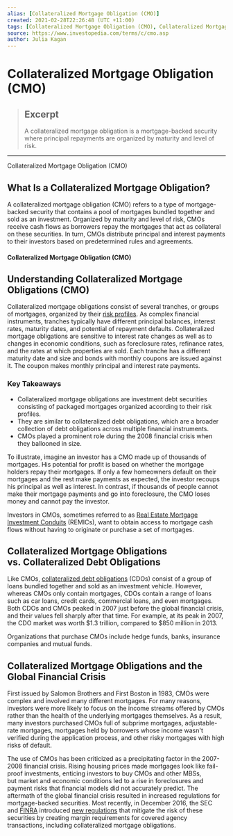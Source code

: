 ```yaml
---
alias: [Collateralized Mortgage Obligation (CMO)]
created: 2021-02-28T22:26:48 (UTC +11:00)
tags: [Collateralized Mortgage Obligation (CMO), Collateralized Mortgage Obligation (CMO)]
source: https://www.investopedia.com/terms/c/cmo.asp
author: Julia Kagan
---
```


# Collateralized Mortgage Obligation (CMO)

> ## Excerpt
> A collateralized mortgage obligation is a mortgage-backed security where principal repayments are organized by maturity and level of risk.

---

Collateralized Mortgage Obligation (CMO)
## What Is a Collateralized Mortgage Obligation?

A collateralized mortgage obligation (CMO) refers to a type of mortgage-backed security that contains a pool of mortgages bundled together and sold as an investment. Organized by maturity and level of risk, CMOs receive cash flows as borrowers repay the mortgages that act as collateral on these securities. In turn, CMOs distribute principal and interest payments to their investors based on predetermined rules and agreements.

#### Collateralized Mortgage Obligation (CMO)

## Understanding Collateralized Mortgage Obligations (CMO)

Collateralized mortgage obligations consist of several tranches, or groups of mortgages, organized by their [risk profiles](https://www.investopedia.com/terms/r/risk-profile.asp). As complex financial instruments, tranches typically have different principal balances, interest rates, maturity dates, and potential of repayment defaults. Collateralized mortgage obligations are sensitive to interest rate changes as well as to changes in economic conditions, such as foreclosure rates, refinance rates, and the rates at which properties are sold. Each tranche has a different maturity date and size and bonds with monthly coupons are issued against it. The coupon makes monthly principal and interest rate payments.

### Key Takeaways

-   Collateralized mortgage obligations are investment debt securities consisting of packaged mortgages organized according to their risk profiles.
-   They are similar to collateralized debt obligations, which are a broader collection of debt obligations across multiple financial instruments.
-   CMOs played a prominent role during the 2008 financial crisis when they ballooned in size.

To illustrate, imagine an investor has a CMO made up of thousands of mortgages. His potential for profit is based on whether the mortgage holders repay their mortgages. If only a few homeowners default on their mortgages and the rest make payments as expected, the investor recoups his principal as well as interest. In contrast, if thousands of people cannot make their mortgage payments and go into foreclosure, the CMO loses money and cannot pay the investor.

Investors in CMOs, sometimes referred to as [Real Estate Mortgage Investment Conduits](https://www.investopedia.com/terms/r/real-estate-mortgage-investment-conduit-remic.asp) (REMICs), want to obtain access to mortgage cash flows without having to originate or purchase a set of mortgages.

## Collateralized Mortgage Obligations vs. Collateralized Debt Obligations

Like CMOs, [collateralized debt obligations](https://www.investopedia.com/terms/c/cdo.asp) (CDOs) consist of a group of loans bundled together and sold as an investment vehicle. However, whereas CMOs only contain mortgages, CDOs contain a range of loans such as car loans, credit cards, commercial loans, and even mortgages. Both CDOs and CMOs peaked in 2007 just before the global financial crisis, and their values fell sharply after that time. For example, at its peak in 2007, the CDO market was worth $1.3 trillion, compared to $850 million in 2013.

Organizations that purchase CMOs include hedge funds, banks, insurance companies and mutual funds.

## Collateralized Mortgage Obligations and the Global Financial Crisis

First issued by Salomon Brothers and First Boston in 1983, CMOs were complex and involved many different mortgages. For many reasons, investors were more likely to focus on the income streams offered by CMOs rather than the health of the underlying mortgages themselves. As a result, many investors purchased CMOs full of subprime mortgages, adjustable-rate mortgages, mortgages held by borrowers whose income wasn't verified during the application process, and other risky mortgages with high risks of default.

The use of CMOs has been criticized as a precipitating factor in the 2007-2008 financial crisis. Rising housing prices made mortgages look like fail-proof investments, enticing investors to buy CMOs and other MBSs, but market and economic conditions led to a rise in foreclosures and payment risks that financial models did not accurately predict. The aftermath of the global financial crisis resulted in increased regulations for mortgage-backed securities. Most recently, in December 2016, the SEC and [FINRA](https://www.investopedia.com/terms/f/finra.asp) introduced [new regulations](https://www.finra.org/sites/default/files/notice_doc_file_ref/Regulatory-Notice-16-31.pdf) that mitigate the risk of these securities by creating margin requirements for covered agency transactions, including collateralized mortgage obligations.
